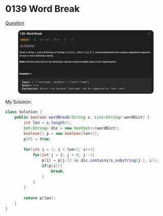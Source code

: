 # 0139 Word Break

[Question](https://leetcode.com/problems/word-break/description/?envType=study-plan\&id=algorithm-ii)

<figure><img src="../.gitbook/assets/image (1) (1).png" alt=""><figcaption></figcaption></figure>



My Solution:

```java
class Solution {
    public boolean wordBreak(String s, List<String> wordDict) {
        int len = s.length();
        Set<String> dic = new HashSet<>(wordDict);
        boolean[] p = new boolean[len+1];
        p[0] = true;

        for(int i = 1; i < len+1; i++){
            for(int j = i; j > 0; j--){
                p[i] = p[j-1] && dic.contains(s.substring(j-1, i));
                if(p[i]){
                    break;
                }
            }
        }

        return p[len];
    }
}
```
